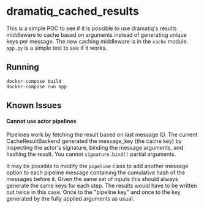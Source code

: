 # dramatiq_cached_results
This is a simple POC to see if it is possible to use dramatiq's results
middleware to cache based on arguments instead of generating unique keys per
message. The new caching middleware is in the `cache` module. `app.py` is a
simple test to see if it works.

## Running

```
docker-compose build
docker-compose run app
```

## Known Issues

#### Cannot use actor pipelines
Pipelines work by fetching the result based on last message ID. The current
CacheResultBackend generated the message_key (the cache key) by inspecting the
actor's signature, binding the message arguments, and hashing the result. You
cannot `signature.bind()` partial arguments.

It may be possible to modify the `pipeline` class to add another message option
to each pipeline message containing the cumulative hash of the messages before
it. Given the same set of inputs this should always generate the same keys for
each step. The results would have to be written out twice in this case. Once to
the "pipeline key" and once to the key generated by the fully applied arguments
as usual.
